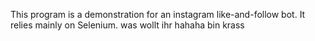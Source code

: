This program is a demonstration for an instagram like-and-follow bot. It relies mainly on Selenium.
was wollt ihr hahaha bin krass
<lul></lul>